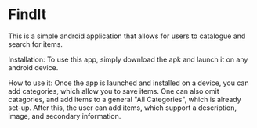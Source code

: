 # FindIt
This is a simple android application that allows for users to catalogue and search for items. 

Installation:
To use this app, simply download the apk and launch it on any android device. 

How to use it:
Once the app is launched and installed on a device, you can add categories, which allow you to save items. One can also omit catagories, and add items to a general "All
Categories", which is already set-up. 
After this, the user can add items, which support a description, image, and secondary information. 
